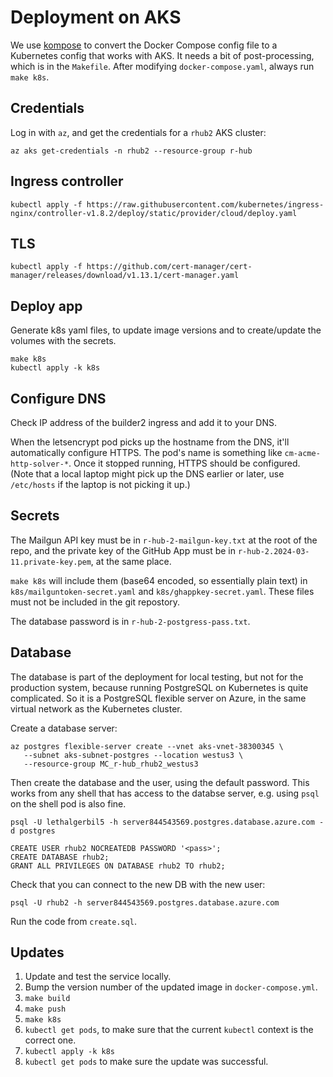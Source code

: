 # Deployment on AKS

We use [kompose](https://kompose.io/) to convert the Docker Compose
config file to a Kubernetes config that works with AKS. It needs a bit of
post-processing, which is in the `Makefile`. After modifying
`docker-compose.yaml`, always run `make k8s`.

## Credentials

Log in with `az`, and get the credentials for a `rhub2` AKS cluster:
```
az aks get-credentials -n rhub2 --resource-group r-hub
```

## Ingress controller

```
kubectl apply -f https://raw.githubusercontent.com/kubernetes/ingress-nginx/controller-v1.8.2/deploy/static/provider/cloud/deploy.yaml
```

## TLS

```
kubectl apply -f https://github.com/cert-manager/cert-manager/releases/download/v1.13.1/cert-manager.yaml
```

## Deploy app

Generate k8s yaml files, to update image versions and to
create/update the volumes with the secrets.

```
make k8s
kubectl apply -k k8s
```

## Configure DNS

Check IP address of the builder2 ingress and add it to your DNS.

When the letsencrypt pod picks up the hostname from the DNS, it'll
automatically configure HTTPS. The pod's name is something like
`cm-acme-http-solver-*`. Once it stopped running, HTTPS should be
configured. (Note that a local laptop might pick up the DNS
earlier or later, use `/etc/hosts` if the laptop is not picking
it up.)

## Secrets

The Mailgun API key must be in `r-hub-2-mailgun-key.txt` at the root
of the repo, and the private key of the GitHub App must be in
`r-hub-2.2024-03-11.private-key.pem`, at the same place.

`make k8s` will include them (base64 encoded, so essentially plain text)
in `k8s/mailguntoken-secret.yaml` and `k8s/ghappkey-secret.yaml`.
These files must not be included in the git repostory.

The database password is in `r-hub-2-postgress-pass.txt`.

## Database

The database is part of the deployment for local testing, but not
for the production system, because running PostgreSQL on Kubernetes is
quite complicated. So it is a PostgreSQL flexible server on Azure,
in the same virtual network as the Kubernetes cluster.

Create a database server:
```
az postgres flexible-server create --vnet aks-vnet-38300345 \
   --subnet aks-subnet-postgres --location westus3 \
   --resource-group MC_r-hub_rhub2_westus3
```

Then create the database and the user, using the default password.
This works from any shell that has access to the databse server,
e.g. using `psql` on the shell pod is also fine.

```
psql -U lethalgerbil5 -h server844543569.postgres.database.azure.com -d postgres
```

```
CREATE USER rhub2 NOCREATEDB PASSWORD '<pass>';
CREATE DATABASE rhub2;
GRANT ALL PRIVILEGES ON DATABASE rhub2 TO rhub2;
```

Check that you can connect to the new DB with the new user:

```
psql -U rhub2 -h server844543569.postgres.database.azure.com
```

Run the code from `create.sql`.

## Updates

1. Update and test the service locally.
2. Bump the version number of the updated image in `docker-compose.yml`.
3. `make build`
4. `make push`
5. `make k8s`
6. `kubectl get pods`, to make sure that the current `kubectl` context
   is the correct one.
7. `kubectl apply -k k8s`
8. `kubectl get pods` to make sure the update was successful.

